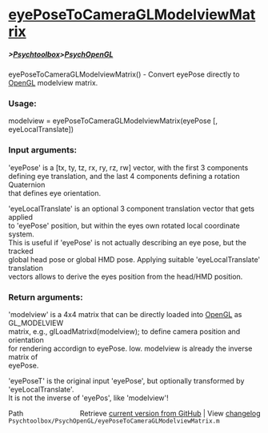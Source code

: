# [eyePoseToCameraGLModelviewMatrix](eyePoseToCameraGLModelviewMatrix)
##### >[Psychtoolbox](Psychtoolbox)>[PsychOpenGL](PsychOpenGL)

eyePoseToCameraGLModelviewMatrix() - Convert eyePose directly to [OpenGL](OpenGL) modelview matrix.  
  
### Usage:  
  
modelview = eyePoseToCameraGLModelviewMatrix(eyePose [, eyeLocalTranslate])  
  
### Input arguments:  
  
'eyePose' is a [tx, ty, tz, rx, ry, rz, rw] vector, with the first 3 components  
defining eye translation, and the last 4 components defining a rotation Quaternion  
that defines eye orientation.  
  
'eyeLocalTranslate' is an optional 3 component translation vector that gets applied  
to 'eyePose' position, but within the eyes own rotated local coordinate system.  
This is useful if 'eyePose' is not actually describing an eye pose, but the tracked  
global head pose or global HMD pose. Applying suitable 'eyeLocalTranslate' translation  
vectors allows to derive the eyes position from the head/HMD position.  
  
### Return arguments:  
  
'modelview' is a 4x4 matrix that can be directly loaded into [OpenGL](OpenGL) as GL\_MODELVIEW  
matrix, e.g., glLoadMatrixd(modelview); to define camera position and orientation  
for rendering accordign to eyePose. Iow. modelview is already the inverse matrix of  
eyePose.  
  
'eyePoseT' is the original input 'eyePose', but optionally transformed by 'eyeLocalTranslate'.  
It is not the inverse of 'eyePos', like 'modelview'!  




<div class="code_header" style="text-align:right;">
  <span style="float:left;">Path&nbsp;&nbsp;</span> <span class="counter">Retrieve <a href=
  "https://raw.github.com/Psychtoolbox-3/Psychtoolbox-3/beta/Psychtoolbox/PsychOpenGL/eyePoseToCameraGLModelviewMatrix.m">current version from GitHub</a> | View <a href=
  "https://github.com/Psychtoolbox-3/Psychtoolbox-3/commits/beta/Psychtoolbox/PsychOpenGL/eyePoseToCameraGLModelviewMatrix.m">changelog</a></span>
</div>
<div class="code">
  <code>Psychtoolbox/PsychOpenGL/eyePoseToCameraGLModelviewMatrix.m</code>
</div>

